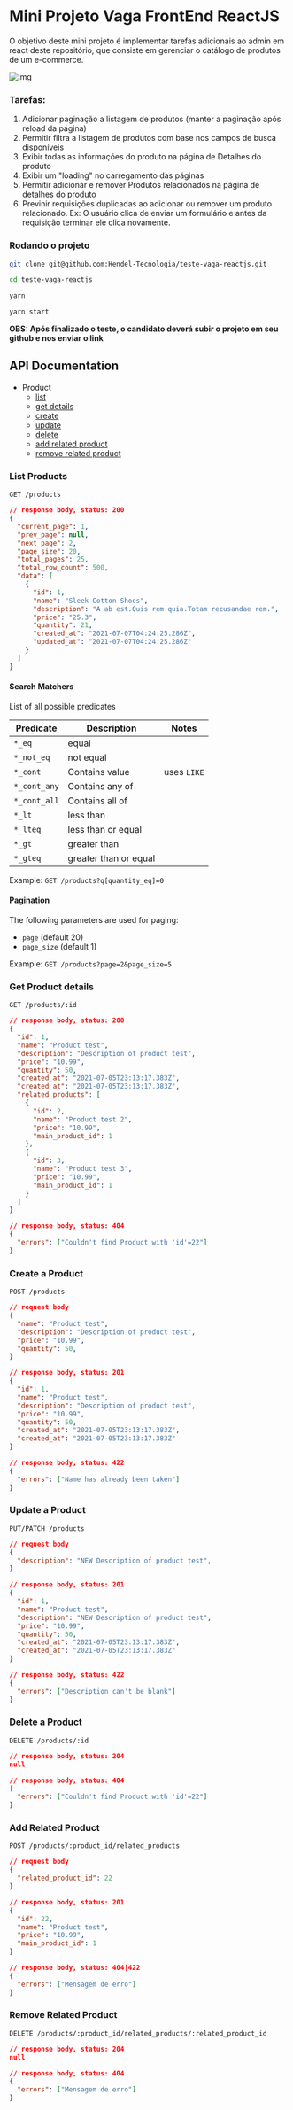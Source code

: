 # Mini Projeto Vaga FrontEnd ReactJS

O objetivo deste mini projeto é implementar tarefas adicionais ao admin em react deste repositório, que consiste em gerenciar o catálogo de produtos de um e-commerce.

![img](screenshot.png)

### Tarefas:
1. Adicionar paginação a listagem de produtos (manter a paginação após reload da página)
2. Permitir filtra a listagem de produtos com base nos campos de busca disponíveis
3. Exibir todas as informações do produto na página de Detalhes do produto
4. Exibir um "loading" no carregamento das páginas
5. Permitir adicionar e remover Produtos relacionados na página de detalhes do produto
6. Previnir requisições duplicadas ao adicionar ou remover um produto relacionado. Ex: O usuário clica de enviar um formulário e antes da requisição terminar ele clica novamente.

### Rodando o projeto

```bash
git clone git@github.com:Hendel-Tecnologia/teste-vaga-reactjs.git
```

```bash
cd teste-vaga-reactjs
```

```bash
yarn
```

```bash
yarn start
```

__OBS: Após finalizado o teste, o candidato deverá subir o projeto em seu github e nos enviar o link__

## API Documentation
- Product
  - [list](#list-products)
  - [get details](#get-product-details)
  - [create](#create-a-product)
  - [update](#update-a-product)
  - [delete](#delete-a-product)
  - [add related product](#add-related-product)
  - [remove related product](#remove-related-product)

### List Products
```
GET /products
```

```json
// response body, status: 200
{
  "current_page": 1,
  "prev_page": null,
  "next_page": 2,
  "page_size": 20,
  "total_pages": 25,
  "total_row_count": 500,
  "data": [
    {
      "id": 1,
      "name": "Sleek Cotton Shoes",
      "description": "A ab est.Quis rem quia.Totam recusandae rem.",
      "price": "25.3",
      "quantity": 21,
      "created_at": "2021-07-07T04:24:25.286Z",
      "updated_at": "2021-07-07T04:24:25.286Z"
    }
  ]
}
```

#### Search Matchers

List of all possible predicates

| Predicate | Description | Notes |
| ------------- | ------------- |-------- |
| `*_eq`  | equal  | |
| `*_not_eq` | not equal | |
| `*_cont` | Contains value | uses `LIKE` |
| `*_cont_any` | Contains any of | |
| `*_cont_all` | Contains all of | |
| `*_lt` | less than | |
| `*_lteq` | less than or equal | |
| `*_gt` | greater than | |
| `*_gteq` | greater than or equal | |

Example: `GET /products?q[quantity_eq]=0`

#### Pagination

The following parameters are used for paging:
  - `page` (default 20)
  - `page_size` (default 1)

Example: `GET /products?page=2&page_size=5`

### Get Product details
```
GET /products/:id
```

```json
// response body, status: 200
{
  "id": 1,
  "name": "Product test",
  "description": "Description of product test",
  "price": "10.99",
  "quantity": 50,
  "created_at": "2021-07-05T23:13:17.383Z",
  "created_at": "2021-07-05T23:13:17.383Z",
  "related_products": [
    {
      "id": 2,
      "name": "Product test 2",
      "price": "10.99",
      "main_product_id": 1
    },
    {
      "id": 3,
      "name": "Product test 3",
      "price": "10.99",
      "main_product_id": 1
    }
  ]
}
```

```json
// response body, status: 404
{
  "errors": ["Couldn't find Product with 'id'=22"]
}
```

### Create a Product
```
POST /products
```

```json
// request body
{
  "name": "Product test",
  "description": "Description of product test",
  "price": "10.99",
  "quantity": 50,
}
```

```json
// response body, status: 201
{
  "id": 1,
  "name": "Product test",
  "description": "Description of product test",
  "price": "10.99",
  "quantity": 50,
  "created_at": "2021-07-05T23:13:17.383Z",
  "created_at": "2021-07-05T23:13:17.383Z"
}
```

```json
// response body, status: 422
{
  "errors": ["Name has already been taken"]
}
```

### Update a Product
```
PUT/PATCH /products
```

```json
// request body
{
  "description": "NEW Description of product test",
}
```

```json
// response body, status: 201
{
  "id": 1,
  "name": "Product test",
  "description": "NEW Description of product test",
  "price": "10.99",
  "quantity": 50,
  "created_at": "2021-07-05T23:13:17.383Z",
  "created_at": "2021-07-05T23:13:17.383Z"
}
```

```json
// response body, status: 422
{
  "errors": ["Description can't be blank"]
}
```

### Delete a Product

```
DELETE /products/:id
```

```json
// response body, status: 204
null
```

```json
// response body, status: 404
{
  "errors": ["Couldn't find Product with 'id'=22"]
}
```

### Add Related Product
```
POST /products/:product_id/related_products
```

```json
// request body
{
  "related_product_id": 22
}
```

```json
// response body, status: 201
{
  "id": 22,
  "name": "Product test",
  "price": "10.99",
  "main_product_id": 1
}
```

```json
// response body, status: 404|422
{
  "errors": ["Mensagem de erro"]
}
```

### Remove Related Product

```
DELETE /products/:product_id/related_products/:related_product_id
```

```json
// response body, status: 204
null
```

```json
// response body, status: 404
{
  "errors": ["Mensagem de erro"]
}
```
